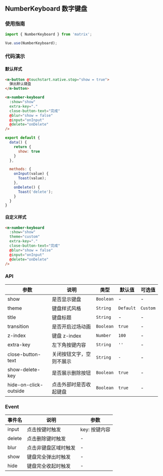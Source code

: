 ## NumberKeyboard 数字键盘

### 使用指南
``` javascript
import { NumberKeyboard } from 'matrix';

Vue.use(NumberKeyboard);
```

### 代码演示

#### 默认样式

```html
<m-button @touchstart.native.stop="show = true">
  弹出默认键盘
</m-button>

<m-number-keyboard
  :show="show"
  extra-key="."
  close-button-text="完成"
  @blur="show = false"
  @input="onInput"
  @delete="onDelete"
/>
```

```javascript
export default {
  data() {
    return {
      show: true
    }
  },

  methods: {
    onInput(value) {
      Toast(value);
    },
    onDelete() {
      Toast('delete');
    }
  }
}
```

#### 自定义样式

```html
<m-number-keyboard
  :show="show"
  theme="custom"
  extra-key="."
  close-button-text="完成"
  @blur="show = false"
  @input="onInput"
  @delete="onDelete"
/>
```

### API

| 参数 | 说明 | 类型 | 默认值 | 可选值 |
|-----------|-----------|-----------|-------------|-------------|
| show | 是否显示键盘 | `Boolean` | - | - |
| theme | 键盘样式风格 | `String` | `Default` | `Custom` |
| title | 键盘标题 | `String` | - | - |
| transition | 是否开启过场动画 | `Boolean` | `true` | - |
| z-index | 键盘 z-index | `Number` | `100` | - |
| extra-key | 左下角按键内容 | `String` | `''` | - |
| close-button-text | 关闭按钮文字，空则不展示 | `String` | `-` | - |
| show-delete-key | 是否展示删除按钮 | `Boolean` | `true` | - |
| hide-on-click-outside | 点击外部时是否收起键盘 | `Boolean` | `true` | - |

### Event

| 事件名 | 说明 | 参数 |
|-----------|-----------|-----------|
| input | 点击按键时触发 | key: 按键内容 |
| delete | 点击删除键时触发 | - |
| blur | 点击非键盘区域时触发 | - |
| show | 键盘完全弹出时触发 | - |
| hide | 键盘完全收起时触发 | - |

